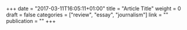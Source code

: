 +++
date = "2017-03-11T16:05:11+01:00"
title = "Article Title"
weight = 0
draft = false
categories = ["review", "essay", "journalism"]
link = ""
publication = ""
+++

